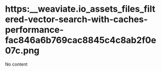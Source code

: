 # https:__weaviate.io_assets_files_filtered-vector-search-with-caches-performance-fac846a6b769cac8845c4c8ab2f0e07c.png
No content